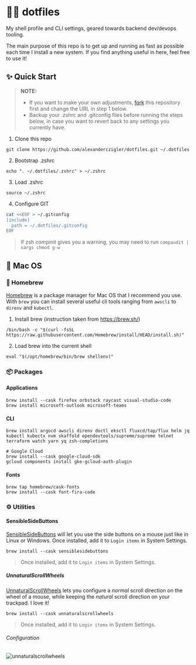 # 🧑‍💻 dotfiles

My shell profile and CLI settings, geared towards backend dev/devops tooling.

The main purpose of this repo is to get up and running as fast as possible each time I install a new system. If you find anything useful in here, feel free to use it!

## ✨ Quick Start

> **NOTE:**
> - If you want to make your own adjustments, [fork](https://github.com/alexanderczigler/dotfiles/fork) this repository first and change the URL in step 1 below.
> - Backup your .zshrc and .gitconfig files before running the steps below, in case you want to revert back to any settings you currently have.

1. Clone this repo
  ```shell
  git clone https://github.com/alexanderczigler/dotfiles.git ~/.dotfiles
  ```
2. Bootstrap .zshrc
  ```shell
  echo ". ~/.dotfiles/.zshrc" > ~/.zshrc
  ```
3. Load .zshrc
  ```shell
  source ~/.zshrc
  ```
4. Configure GIT
  ```bash
  cat <<EOF > ~/.gitconfig
  [include]
    path = ~/.dotfiles/.gitconfig
  EOF
  ```

> If zsh compinit gives you a warning, you may need to run `compaudit | xargs chmod g-w`

## 🍏 Mac OS

### 🍺 Homebrew

[Homebrew](https://brew.sh/) is a package manager for Mac OS that I recommend you use. With `brew` you can install several useful cli tools ranging from `awscli` to `direnv` and `kubectl`.

1. Install brew (instruction taken from https://brew.sh/)
  ```shell
  /bin/bash -c "$(curl -fsSL https://raw.githubusercontent.com/Homebrew/install/HEAD/install.sh)"
  ```
2. Load brew into the current shell
  ```shell
  eval "$(/opt/homebrew/bin/brew shellenv)"
  ```

### 📦 Packages

#### Applications

```shell
brew install --cask firefox orbstack raycast visual-studio-code
brew install microsoft-outlook microsoft-teams
```

#### CLI

```shell
brew install argocd awscli direnv doctl eksctl fluxcd/tap/flux helm jq kubectl kubectx nvm skaffold opendevtools/supreme/supreme telnet terraform watch yarn yq zsh-completions

# Google Cloud
brew install --cask google-cloud-sdk
gcloud components install gke-gcloud-auth-plugin
```

#### Fonts
```shell
brew tap homebrew/cask-fonts
brew install --cask font-fira-code
```

### ⚙️ Utilities

#### SensibleSideButtons

[SensibleSideButtons](https://sensible-side-buttons.archagon.net) will let you use the side buttons on a mouse just like in Linux or Windows. Once installed, add it to `Login items` in System Settings.

```shell
brew install --cask sensiblesidebuttons
```

> Once installed, add it to `Login items` in System Settings.

##### UnnaturalScrollWheels

[UnnaturalScrollWheels](https://github.com/ther0n/UnnaturalScrollWheels) lets you configure a _normal_ scroll direction on the wheel of a mouse, while keeping the _natural_ scroll direction on your trackpad. I love it!

```shell
brew install --cask unnaturalscrollwheels
```

> Once installed, add it to `Login items` in System Settings.

###### Configuration

![unnaturalscrollwheels](https://github.com/alexanderczigler/dotfiles/assets/3116043/b9b52edc-c7ea-4bcc-82ad-a66676784150)
